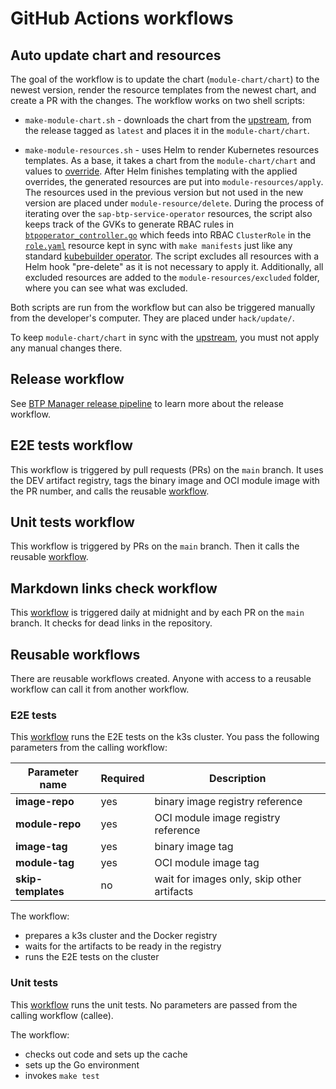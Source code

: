 # GitHub Actions workflows

## Auto update chart and resources

The goal of the workflow is to update the chart (`module-chart/chart`) to the newest version, render the resource templates from the newest chart, and create a PR with the changes. The workflow works on two shell scripts:

- `make-module-chart.sh` - downloads the chart from the [upstream](https://github.com/SAP/sap-btp-service-operator), from the release tagged as `latest` and places it in the `module-chart/chart`. 
	
- `make-module-resources.sh` - uses Helm to render Kubernetes resources templates. As a base, it takes a chart from the `module-chart/chart` and values to [override](../../module-chart/overrides.yaml). After Helm finishes templating with the applied overrides, the generated resources are put into `module-resources/apply`. The resources used in the previous version but not used in the new version are placed under `module-resource/delete`.
During the process of iterating over the `sap-btp-service-operator` resources, the script also keeps track of the GVKs to generate RBAC rules in [`btpoperator_controller.go`](https://github.com/kyma-project/btp-manager/blob/5a8420347c6a526f158fde7c41c3842eb54e2fda/controllers/btpoperator_controller.go#L135-L146) which feeds into RBAC `ClusterRole` in the [`role.yaml`](https://github.com/kyma-project/btp-manager/blob/5a8420347c6a526f158fde7c41c3842eb54e2fda/config/rbac/role.yaml#L1) resource
kept in sync with `make manifests` just like any standard [kubebuilder operator](https://book-v2.book.kubebuilder.io/reference/markers/rbac.html). The script excludes all resources with a Helm hook "pre-delete" as it is not necessary to apply it. Additionally, all excluded resources are added to the `module-resources/excluded` folder, where you can see what was excluded.
 
Both scripts are run from the workflow but can also be triggered manually from the developer's computer. They are placed under `hack/update/`.

To keep `module-chart/chart` in sync with the [upstream](https://github.com/SAP/sap-btp-service-operator), you must not apply any manual changes there.

## Release workflow

See [BTP Manager release pipeline](03-10-release.md) to learn more about the release workflow.

## E2E tests workflow 

This workflow is triggered by pull requests (PRs) on the `main` branch. It uses the DEV artifact registry, tags the binary image and OCI module image with the PR number, and calls the reusable [workflow](/.github/workflows/run-e2e-tests-reusable.yaml). 

## Unit tests workflow

This workflow is triggered by PRs on the `main` branch. Then it calls the reusable [workflow](/.github/workflows/run-unit-tests-reusable.yaml).

## Markdown links check workflow

This [workflow](/.github/workflows/markdown-link-check.yaml) is triggered daily at midnight and by each PR on the `main` branch. It checks for dead links in the repository.

## Reusable workflows

There are reusable workflows created. Anyone with access to a reusable workflow can call it from another workflow.

### E2E tests

This [workflow](/.github/workflows/run-e2e-tests-reusable.yaml) runs the E2E tests on the k3s cluster. 
You pass the following parameters from the calling workflow:

| Parameter name  | Required | Description |
| ------------- | ------------- | ------------- |
| **image-repo**  | yes  | binary image registry reference |
| **module-repo**  | yes  |  OCI module image registry reference |
| **image-tag**  | yes  |  binary image tag |
| **module-tag**  | yes  |  OCI module image tag |
| **skip-templates**  | no  |  wait for images only, skip other artifacts |

The workflow:
- prepares a k3s cluster and the Docker registry
- waits for the artifacts to be ready in the registry
- runs the E2E tests on the cluster


### Unit tests

This [workflow](/.github/workflows/run-unit-tests-reusable.yaml) runs the unit tests.
No parameters are passed from the calling workflow (callee).

The workflow:
- checks out code and sets up the cache
- sets up the Go environment
- invokes `make test`
